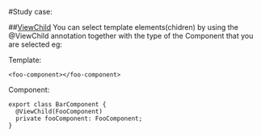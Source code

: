 #Study case:

##[ViewChild](https://angular.io/docs/ts/latest/api/core/index/ViewChild-decorator.html)
You can select template elements(chidren) by using the @ViewChild  annotation together with the type of the Component that you are selected eg:

Template:
```
<foo-component></foo-component>
```
Component:
```
export class BarComponent {
  @ViewChild(FooComponent)
  private fooComponent: FooComponent;
}
```
